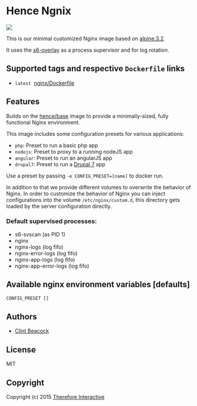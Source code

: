 # Hence Ngnix

[![](https://badge.imagelayers.io/hence/nginx:latest.svg)](https://imagelayers.io/?images=hence/nginx:latest 'Get your own badge on imagelayers.io')

This is our minimal customized Nginx image based on [alpine:3.2](https://registry.hub.docker.com/_/alpine/).

It uses the [s6-overlay](https://github.com/just-containers/s6-overlay) as a process supervisor and for log rotation.

## Supported tags and respective `Dockerfile` links
* `latest`&nbsp;&nbsp;[nginx/Dockerfile](https://github.com/hence-io/images/blob/master/nginx/Dockerfile)

## Features
Builds on the [hence/base](https://registry.hub.docker.com/u/hence/base/) image to provide a minimally-sized, fully functional Nginx environment.

This image includes some configuration presets for various applications:

* `php`: Preset to run a basic php app
* `nodejs`: Preset to proxy to a running nodeJS app
* `angular`: Preset to run an angularJS app
* `drupal7`: Preset to run a [Drupal 7](http://drupal.org) app

Use a preset by passing `-e CONFIG_PRESET=[name]` to docker run.

In addition to that we provide different volumes to overwrite the behavior of
Nginx. In order to customize the behavior of Nginx you can inject
configurations into the volume ```/etc/nginx/custom.d```, this directory gets
loaded by the server configuration directly.

### Default supervised processes:
* s6-svscan (as PID 1)
* nginx
* nginx-logs (log fifo)
* nginx-error-logs (log fifo)
* nginx-app-logs (log fifo)
* nginx-app-error-logs (log fifo)

## Available nginx environment variables [defaults]
```bash
CONFIG_PRESET []
```

## Authors
* [Clint Beacock](https://github.com/clintbeacock)

## License
MIT

## Copyright
Copyright (c) 2015 [Therefore Interactive](http://therefore.ca)
